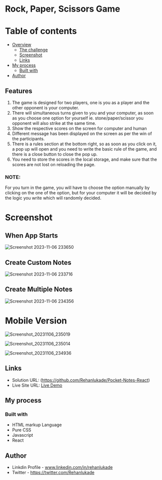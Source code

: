 # Rock, Paper, Scissors Game


# Table of contents

- [Overview](#overview)
  - [The challenge](#the-challenge)
  - [Screenshot](#screenshot)
  - [Links](#links)
- [My process](#my-process)
  - [Built with](#built-with)
- [Author](#author)


## Features

1. The game is designed for two players, one is you as a player and the other opponent is your computer.
2. There will simultaneous turns given to you and your computer, as soon as you choose one option for yourself ie. stone/paper/scissor you opponent will also strike at the same time.
3. Show the respective scores on the screen for computer and human
4. Different message has been displayed on the screen as per the win of the participants.
5. There is a rules section at the bottom right, so as soon as you click on it, a pop up will open and you need to write the basic rule of the game, and there is a close button to close the pop up.
6. You need to store the scores in the local storage, and make sure that the scores are not lost on reloading the page.

### NOTE:     
  For you turn in the game, you will have to choose the option manually by clicking on the one of the option, but for your computer it will be decided by the logic you write which will randomly decided.

# Screenshot

## When App Starts

![Screenshot 2023-11-06 233650](https://github.com/Rehanlukade/Stone-Paper_Scissor/assets/47839836/db6c3395-b99e-4313-8b7a-232b2146ab74)


## Create Custom Notes
![Screenshot 2023-11-06 233716](https://github.com/Rehanlukade/Stone-Paper_Scissor/assets/47839836/39d11292-dc1c-4cf4-b2e2-62d6e67b56cd)

## Create Multiple Notes
![Screenshot 2023-11-06 234356](https://github.com/Rehanlukade/Stone-Paper_Scissor/assets/47839836/b52a0650-3d8d-4650-8f08-6738c4cb9de8)


# Mobile Version
![Screenshot_20231106_235019](https://github.com/Rehanlukade/Stone-Paper_Scissor/assets/47839836/f0931168-3cc5-4e7f-9a4e-4387fce2c3ee)


![Screenshot_20231106_235014](https://github.com/Rehanlukade/Stone-Paper_Scissor/assets/47839836/3c8cbd42-372b-4270-98cd-0ef9398a1bab)


![Screenshot_20231106_234936](https://github.com/Rehanlukade/Stone-Paper_Scissor/assets/47839836/e80cb277-8474-42d9-8d99-cff1cdad93c8)


## Links

- Solution URL: (https://github.com/Rehanlukade/Pocket-Notes-React)
- Live Site URL: [Live Demo](https://pocket-notes-rsl.netlify.app/)

## My process

### Built with

- HTML markup Language 
- Pure CSS
- Javascript
- React 
  
## Author

- Linkdin Profile - www.linkedin.com/in/rehanlukade
- Twitter - https://twitter.com/Rehanlukade
